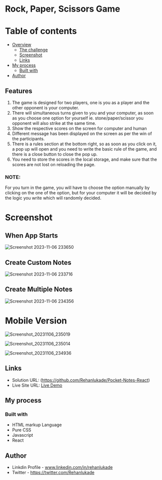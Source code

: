 # Rock, Paper, Scissors Game


# Table of contents

- [Overview](#overview)
  - [The challenge](#the-challenge)
  - [Screenshot](#screenshot)
  - [Links](#links)
- [My process](#my-process)
  - [Built with](#built-with)
- [Author](#author)


## Features

1. The game is designed for two players, one is you as a player and the other opponent is your computer.
2. There will simultaneous turns given to you and your computer, as soon as you choose one option for yourself ie. stone/paper/scissor you opponent will also strike at the same time.
3. Show the respective scores on the screen for computer and human
4. Different message has been displayed on the screen as per the win of the participants.
5. There is a rules section at the bottom right, so as soon as you click on it, a pop up will open and you need to write the basic rule of the game, and there is a close button to close the pop up.
6. You need to store the scores in the local storage, and make sure that the scores are not lost on reloading the page.

### NOTE:     
  For you turn in the game, you will have to choose the option manually by clicking on the one of the option, but for your computer it will be decided by the logic you write which will randomly decided.

# Screenshot

## When App Starts

![Screenshot 2023-11-06 233650](https://github.com/Rehanlukade/Stone-Paper_Scissor/assets/47839836/db6c3395-b99e-4313-8b7a-232b2146ab74)


## Create Custom Notes
![Screenshot 2023-11-06 233716](https://github.com/Rehanlukade/Stone-Paper_Scissor/assets/47839836/39d11292-dc1c-4cf4-b2e2-62d6e67b56cd)

## Create Multiple Notes
![Screenshot 2023-11-06 234356](https://github.com/Rehanlukade/Stone-Paper_Scissor/assets/47839836/b52a0650-3d8d-4650-8f08-6738c4cb9de8)


# Mobile Version
![Screenshot_20231106_235019](https://github.com/Rehanlukade/Stone-Paper_Scissor/assets/47839836/f0931168-3cc5-4e7f-9a4e-4387fce2c3ee)


![Screenshot_20231106_235014](https://github.com/Rehanlukade/Stone-Paper_Scissor/assets/47839836/3c8cbd42-372b-4270-98cd-0ef9398a1bab)


![Screenshot_20231106_234936](https://github.com/Rehanlukade/Stone-Paper_Scissor/assets/47839836/e80cb277-8474-42d9-8d99-cff1cdad93c8)


## Links

- Solution URL: (https://github.com/Rehanlukade/Pocket-Notes-React)
- Live Site URL: [Live Demo](https://pocket-notes-rsl.netlify.app/)

## My process

### Built with

- HTML markup Language 
- Pure CSS
- Javascript
- React 
  
## Author

- Linkdin Profile - www.linkedin.com/in/rehanlukade
- Twitter - https://twitter.com/Rehanlukade
